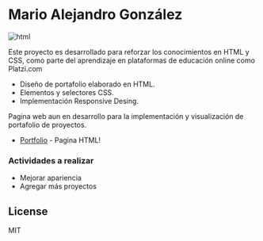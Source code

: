 # Mario Alejandro González

![html](https://i.pinimg.com/originals/de/dd/ec/deddec2cd6d144b900eb84f3f8fd9fd0.png)

Este proyecto es desarrollado para reforzar los conocimientos en HTML y CSS, como parte del aprendizaje en plataformas de educación online como Platzi.com

  - Diseño de portafolio elaborado en HTML.
  - Elementos y selectores CSS.
  - Implementación Responsive Desing.

Pagina web aun en desarrollo para la implementación y visualización de portafolio de proyectos.

* [Portfolio] - Pagina HTML!

### Actividades a realizar

 - Mejorar apariencia
 - Agregar más proyectos


License
----

MIT

   [Portfolio]:<https://mariogonzcardona.github.io/>
   [Visual Studio Code]: <https://code.visualstudio.com/>
